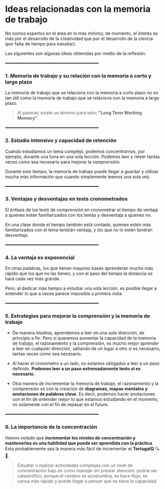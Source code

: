 # Ideas relacionadas con la memoria de trabajo

No somos expertos en el área en lo más mínimo; de momento, el interés es más por el desarrollo de la creatividad que por el desarrollo de la ciencia (por falta de tiempo para estudiar).

Las siguientes son algunas ideas obtenidas por medio de la reflexión.

━━━━━━━━━━━━━━━━━━━━━━━━━━━━━━━━━━━━

### 1. Memoria de trabajo y su relación con la memoria a corto y largo plazo

La memoria de trabajo que se relaciona con la memoria a corto plazo no es tan útil como la memoria de trabajo que se relaciona con la memoria a largo plazo.

> Al parecer, existe un término para esto: **"Long Term Working Memory"**.

━━━━━━━━━━━━━━━━━━━━━━━━━━━━━━━━━━━━

### 2. Estudio intensivo y capacidad de retención

Cuando estudiamos un tema complejo, podemos concentrarnos, por ejemplo, durante una hora en una sola lección. Podemos leer y releer tantas veces como sea necesario para mejorar la comprensión.

Durante este tiempo, la memoria de trabajo puede llegar a guardar y utilizar mucha más información que cuando simplemente leemos una sola vez.

━━━━━━━━━━━━━━━━━━━━━━━━━━━━━━━━━━━━

### 3. Ventajas y desventajas en tests cronometrados

El énfasis de los tests de comprensión en cronometrar el tiempo da ventaja a quienes están familiarizados con los temas y desventaja a quienes no.

En una clase donde el tiempo también está contado, quienes estén más familiarizados con el tema tendrán ventaja, y los que no lo estén tendrán desventaja.

━━━━━━━━━━━━━━━━━━━━━━━━━━━━━━━━━━━━

### 4. La ventaja es **exponencial**

En otras palabras, los que tienen mayores bases aprenderán mucho más rápido que los que no las tienen, y con el paso del tiempo la distancia se hará cada vez más grande.

Pero, al dedicar más tiempo a estudiar una sola lección, es posible llegar a entender lo que a veces parece imposible a primera vista.

━━━━━━━━━━━━━━━━━━━━━━━━━━━━━━━━━━━━

### 5. Estrategias para mejorar la comprensión y la memoria de trabajo

- De manera intuitiva, aprendemos a leer en una sola dirección, de principio a fin. Pero si queremos aumentar la capacidad de la memoria de trabajo, el razonamiento y la comprensión, es mucho mejor aprender a leer en cualquier dirección, saltando de un lugar a otro si es necesario, tantas veces como sea necesario.

- Al hacer el cronómetro a un lado, no estamos obligados a leer a un paso definido. **Podemos leer a un paso extremadamente lento si es necesario.**

- Otra manera de incrementar la memoria de trabajo, el razonamiento y la comprensión es con la creación de **diagramas, mapas mentales y anotaciones de palabras clave**. Es decir, podemos hacer anotaciones con el fin de entender mejor lo que estamos estudiando en el momento, no solamente con el fin de repasar en el futuro.

━━━━━━━━━━━━━━━━━━━━━━━━━━━━━━━━━━━━

### 6. La importancia de la concentración

Hemos notado que **incrementar los niveles de concentración y mantenerlos es una habilidad que puede ser aprendida con la práctica**. Esta probablemente sea la manera más fácil de incrementar el **TortugaIQ** 🔍🐢.

> Estudiar o realizar actividades complejas con un nivel de concentración bajo es como manejar sin prestar atención: podría ser catastrófico, porque el cerebro se acostumbra, se hace flojo, se cansa más rápido y puede llegar a pensar que no tiene la capacidad.


